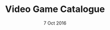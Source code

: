---
title: Video Game Catalogue
summary: Catalogue your games collection
date: 7 Oct 2016
links:
- title: GitHub
  href: https://github.com/tumble1999/video-game-catalogue
experience:
  languages: [c#]
  libraries: [windows-forms]
---